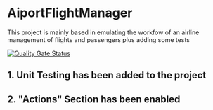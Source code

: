 # AiportFlightManager


This project is mainly based in emulating the workfow of an airline management of flights and passengers plus adding some tests

[![Quality Gate Status](https://sonarcloud.io/api/project_badges/measure?project=edujbarrios_AiportFlightManager&metric=alert_status)](https://sonarcloud.io/summary/new_code?id=edujbarrios_AiportFlightManager)

## 1. Unit Testing has been added to the project
## 2. "Actions" Section has been enabled
